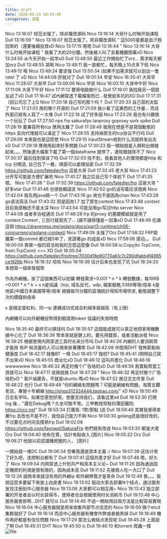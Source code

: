```yaml
---
title: draft
date: 2020-09-23 18:54:48
categories: 遊藝
---
```


Nico  13:16:07
规范太强了，除非魔改源码
Nico  13:16:14
大哥什么时候开始课程
Dull  13:16:59
" Nico 13:16:07
规范太强了，除非魔改源码 "
這5000星都是血汗換回來的（還要後續投資xD
Nico  13:17:15
嗯嗯
Dull  13:18:44
" Nico 13:16:14
大哥什么时候开始课程 "
我看了大約20分鐘。然後被人叫了去看機廳閉幕xD
Nico  13:24:55
从今天开始一起学xD
Dull  13:48:50
最近工作開始忙了orz... 需求每天都加orz
Dull  13:48:55
哭啊
Nico  13:49:11
我一直都忙，每天晚上10点多下班
Nico  13:49:12
唉
Nico  13:49:24
要坚强
Dull  13:50:34
(如果不加需求就可以划出一隻ratel 了 xD
Nico  14:44:08
肝就对了
Dull  16:01:34
早安
Nico  16:35:41
大哥早
Nico  11:28:07
大哥早
Dull  13:09:06
Nico 早安
Nico  16:03:10
大哥中午好
Nico  17:11:08
大哥下午好
Nico  17:11:12
要用电脑做什么
Dull  17:16:01
我找我另一個朋友試了xD
Dull  17:16:47
試內網穿透下載檔案而已...發覺挺多坑的XD
Dull  17:17:31
（回公司忘了上Q 
Nico  17:20:18
自己写的那个吗？
Dull  17:20:33
自己寫的太監了
Nico  17:21:03
用的哪个开源的
Dull  17:21:09
我小看了這東西的工作量... 而且外面已經有人寫了一大堆
Dull  17:22:16
試了好多個
Nico  17:23:26
我也有兴趣搞一个玩玩了
Dull  17:27:50
nps frp sakurafps lanproxy goproxy sork spike
Dull  17:28:19
要兼容所有tcp 應用太難了
Dull  17:28:48
我現在想是不是寫個動態的https 反向代理就可以滿足了
Nico  17:28:55
支持掉原生的tcp协议不行吗
Dull  17:29:09
本來我也是這麼想
Nico  17:29:10
inputStream收到什么流就转发出去xD
Dull  17:29:18
應用用起來好多問題
Dull  17:30:23
我一開始就是入頻和出頻接起來。。。然後連大檔案下載了第一個dataframe 就停了，連除錯就除不了
Nico  17:30:37
最后找到错误了吗
Dull  17:32:03
找不到，我看其他人的實現都是http 和tcp 分開造, 自己包了一層，順面可以處理加密
Dull  17:32:39
https://github.com/fatedier/frp
這是大哥
Dull  17:32:45
老大哥
Nico  17:41:23
分开写可能是方便扩展吧
Nico  17:41:27
我之后自己写个体验下
Dull  17:41:35
嗯。
Nico  17:41:38
" Dull 17:32:39
https://github.com/fatedier/frp
這是大哥 "
好多star
Dull  17:41:46
也很依賴語言
Nico  17:42:02
go的话写着应该很爽
Nico  17:42:04
我先用java搞一个
Dull  17:43:16
go 爽也不是因為chan
Nico  17:43:28
go语法简洁
Dull  17:43:32
而是因為1.7 加了原生context
Nico  17:43:48
context目前我感触还不是太深
Nico  17:43:54
可能没用go写过http server
Nico  17:44:08
或者多协程通讯
Dull  17:46:28
frp 的proxy 的基礎模組就是用了context.Context , 三百行就寫完了... (讀不讀得懂是一回事xD
Dull  17:48:49
在讀這個 https://draveness.me/golang/docs/part3-runtime/ch06-concurrency/golang-context/
Nico  17:49:09
太强了Orz
Dull  17:58:32
FRP距離第一個commit 都已經5年了，見證著go 的成長xD
Nico  17:59:06
感动。。
Dull  18:00:09
靠第一版的寫法和我的怎麼這麼像
Dull  18:00:58
io.Copy(to.TcpConn, from.TcpConn) <<< XD
Dull  18:05:04
https://github.com/fatedier/frp/tree/7030d16e80770ab1c7c280dfabb4f4985ce1926b
Nico  18:16:32
哈哈
Nico  18:16:38
估计后来也发现了坑
Dull  18:34:20
本想寫一個來發個幣

作為外網機，掛了這個東西可以挖礦
轉發需求+0.001 * n * k 
轉發數據，每10KB +0.001 * n * k + s
n是協議（tcp, 域名反代，udp, 檔案服務,3389等等)倍率
k是地區(中國日本美國等等)倍率
根據每15分鐘的區塊統計得知市場供求, 動態調整下次的價錢和倍率

s 是穩定度紅利，同一ip 連續成功完成合約越多就越高（有上限)

內網機可以向外網機投幣得到驗證用token 協議的失效時間


Nico  18:35:40
最终可以换钱吗
Dull  18:35:57
這個能成就可以真正地把家用機數據中心化了
Dull  18:36:36
幣本來就是鏈上的，要先用錢買，或者活動派發
Nico  18:39:25
根据使用内网穿透工具时长来分币吗
Dull  18:40:26
內網的人要消耗幣才能用
有IP 和流量的人可以用來掛著賺幣
Dull  18:42:08
中間用DHT 發怖節點和健康度
Dull  18:42:17
就像BT 一樣
Dull  18:45:17
強吧?
Dull  18:45:41
(明明自己寫不出來xD
Nico  18:45:55
商业化xD
Dull  18:46:12
這叫共產化
Dull  18:46:16
wwwwwww
Nico  18:46:32
再定时推个广告啥的xD
Dull  18:46:56
我賣點幣當工資就可以
Nico  18:47:11
说搞就搞
Dull  18:47:29
" Nico 18:46:32
再定时推个广告啥的xD "
客戶端廣告，不就是ubuntu 嗎xD
Nico  18:47:52
推日志文件里
Dull  18:48:22
也行
Dull  18:49:49
"你的網絡有問題嗎？可能是網線有問題。淘寶五鑽老店，專營十年網線 http://shop312324444.taobao.com/" xD
Nico  18:50:49
日志名字叫，如果您感觉好用，想要支持我们，请看这里xd
Dull  18:52:30
打開log 後…
"還在Debug嗎？久坐可致不育。三甲教授常駐的蒲田醫院: https://ccc.net"
Dull  18:53:34
打廣告: 1幣/節點 (逃
Dull  18:59:46
其實我覺得拿著frp 去改也不是不行，就怕自己能力不夠
Nico  19:00:30
golang还是很好改的，不过要花点时间去摸熟frp
Dull  19:02:08
https://github.com/faynwol/SakuraFrp 他們就有改過
Nico  19:03:20
都是大佬Orz
Dull  19:04:40
他有在賣，估計有點收入
[图片]
Nico  19:05:22
Orz
Dull  19:06:21
他說以前認識機房圈的人，
[图片]

一開始就一堆DC
Dull  19:06:34
但畢竟還是資本主義 :/
Nico  19:07:39
这估计改了好久吧，连控制台都有了
Dull  19:07:41
這個共產才好
Dull  19:07:48
嗯，好久了
Nico  19:09:54
内网穿透上升到共产和资本主义论~
Dull  19:11:26
因為通過固定機房的利潤是很有限的，因為成本高
Dull  19:11:52
先被商人吃一大口了
Dull  19:12:26
調用本來就沒有用的外網ip 和外網帶寬才是革命
Dull  19:12:49
靠。。。我說這麼多要留下來放上白皮書
Nico  19:13:02
鼓动大家去部署N个结点，通过服务发现注册到中心服务器
Nico  19:13:06
大家都可以相互用~
Nico  19:13:43
独立部署的开发者会以时长获得币，使用者也会根据使用时长消耗币
Dull  19:13:48
中心服务器會掛啊…DHT 就可以
Dull  19:14:46
不過一開始用註冊方法是比較容易實現
Nico  19:16:04
中心服务器就是用来收集外部节点信息的
Nico  19:16:09
搞个etcd集群就好了
Dull  19:16:14
而且中心服务器有機會作弊或者被黑掉
Dull  19:16:49
機件再好都是有信任問題
Nico  19:17:29
那怎么做结点发现呢
Dull  19:45:28
上面說了啊
Dull  19:45:31
DHT
Nico  19:45:50
ic
Dull  19:46:10
和torrent 爬蟲一樣![file](https://cdn0.zkiz.com/file/realblog/user_files/4/5f6b29633023eimage-1600858490160.png)